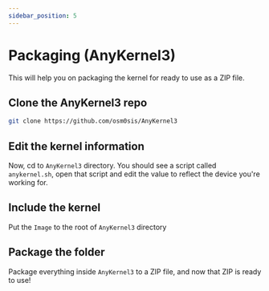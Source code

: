 ```yaml
---
sidebar_position: 5
---
```

# Packaging (AnyKernel3)

This will help you on packaging the kernel for ready to use as a ZIP file.

## Clone the AnyKernel3 repo

```bash
git clone https://github.com/osm0sis/AnyKernel3
```

## Edit the kernel information

Now, cd to `AnyKernel3` directory. You should see a script called `anykernel.sh`, open that script and edit the value to reflect the device you're working for.

## Include the kernel

Put the `Image` to the root of `AnyKernel3` directory

## Package the folder

Package everything inside `AnyKernel3` to a ZIP file, and now that ZIP is ready to use!
